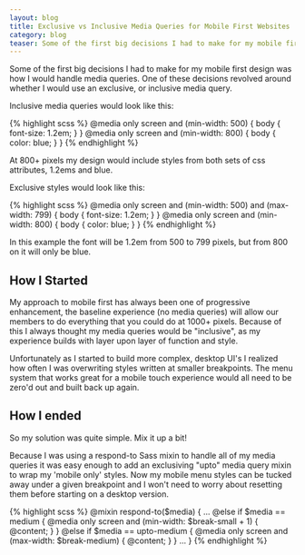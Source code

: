 ```yaml
---
layout: blog
title: Exclusive vs Inclusive Media Queries for Mobile First Websites
category: blog
teaser: Some of the first big decisions I had to make for my mobile first design was how I would handle media queries. One of these decisions revolved around whether I would use an exclusive, or inclusive media query.
---
```


Some of the first big decisions I had to make for my mobile first design was how I would handle media queries. One of these decisions revolved around whether I would use an exclusive, or inclusive media query.

Inclusive media queries would look like this:

{% highlight scss %}
    @media only screen and (min-width: 500) {
      body {
        font-size: 1.2em;
       }
    }
    @media only screen and (min-width: 800) {
      body {
        color: blue;
       }
    }
{% endhighlight %}

At 800+ pixels my design would include styles from both sets of css attributes, 1.2ems and blue.

Exclusive styles would look like this:

{% highlight scss %}
    @media only screen and (min-width: 500) and (max-width: 799)  {
      body {
        font-size: 1.2em;
       }
    }
    @media only screen and (min-width: 800) {
      body {
        color: blue;
       }
    }
{% endhighlight %}

In this example the font will be 1.2em from 500 to 799 pixels, but from 800 on it will only be blue.

<h2>How I Started</h2>

My approach to mobile first has always been one of progressive enhancement, the baseline experience (no media queries) will allow our members to do everything that you could do at 1000+ pixels. Because of this I always thought my media queries would be "inclusive", as my experience builds with layer upon layer of function and style.

Unfortunately as I started to build more complex, desktop UI's I realized how often I was overwriting styles written at smaller breakpoints. The menu system that works great for a mobile touch experience would all need to be zero'd out and built back up again.

<h2>How I ended</h2>

So my solution was quite simple. Mix it up a bit!

Because I was using a respond-to Sass mixin to handle all of my media queries it was easy enough to add an exclusiving "upto" media query mixin to wrap my 'mobile only' styles. Now my mobile menu styles can be tucked away under a given breakpoint and I won't need to worry about resetting them before starting on a desktop version.

{% highlight scss %}
@mixin respond-to($media) {
...
   @else if $media == medium {
    @media only screen and (min-width: $break-small + 1) { @content; }
  }
   @else if $media == upto-medium {
    @media only screen and (max-width: $break-medium) { @content; }
  }
...
}
{% endhighlight %}
